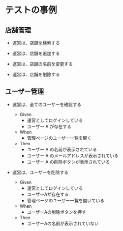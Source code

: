 # テストの事例

## 店舗管理

- 運営は、店舗を検索する

- 運営は、店舗を追加する

- 運営は、店舗の名前を変更する

- 運営は、店舗を削除する

## ユーザー管理

- 運営は、全てのユーザーを確認する
    - Given
        - 運営としてログインしている
        - ユーザー A が存在する
    - When
        - 管理ページのユーザー一覧を開く
    - Then
        - ユーザー A の名前が表示されている
        - ユーザー A のメールアドレスが表示されている
        - ユーザー A の削除ボタンが表示されている

- 運営は、ユーザーを削除する
    - Given
        - 運営としてログインしている
        - ユーザーAが存在する
        - 管理ページのユーザー一覧を開いている
    - When
        - ユーザーAの削除ボタンを押す
    - Then
        - ユーザーAの名前が表示されていない
